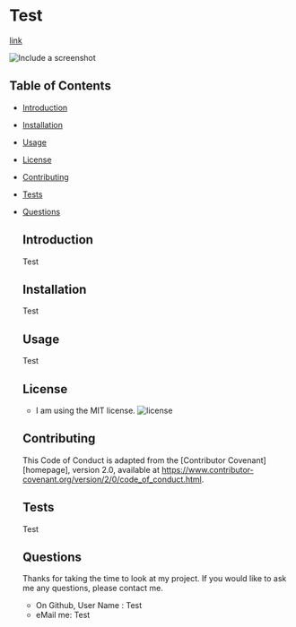 # Test

  [link](http://github.com/Test/Test)

  ![Include a screenshot](screenshot.jpg)

  ## Table of Contents
* [Introduction](#introduction)
* [Installation](#installation)
* [Usage](#usage)
* [License](#license)
* [Contributing](#contributing)
* [Tests](#tests)
* [Questions](#questions)

  ## Introduction
  Test

  ## Installation
  Test

  ## Usage
  Test
  ## License
  
  * I am using the MIT license. 
  ![license](https://img.shields.io/badge/license-MIT-green)
  
  ## Contributing
  This Code of Conduct is adapted from the [Contributor Covenant][homepage],
  version 2.0, available at
  https://www.contributor-covenant.org/version/2/0/code_of_conduct.html.
  ## Tests
  Test
  ## Questions
  Thanks for taking the time to look at my project.
  If you would like to ask me any questions, please contact me.
  * On Github, User Name : Test
  * eMail me: Test
